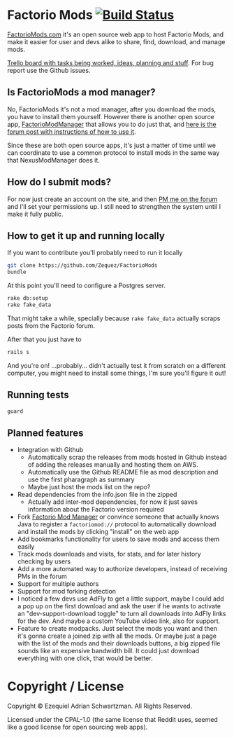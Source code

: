 # Factorio Mods [![Build Status](https://travis-ci.org/Zequez/FactorioMods.svg)](https://travis-ci.org/Zequez/FactorioMods)

[FactorioMods.com](http://factoriomods.com) it's an open
source web app to host Factorio Mods, and make it easier for user and devs alike
to share, find, download, and manage mods.

[Trello board with tasks being worked, ideas, planning and stuff](https://trello.com/b/Ii5IHVxG/factoriomods). For bug report use the Github issues.

## Is FactorioMods a mod manager?

No, FactorioMods it's not a mod manager, after you download the mods, you have to install them
yourself. However there is another open source app, [FactorioModManager](https://github.com/narrowtux/FactorioModManager) that
allows you to do just that, and [here is the forum post with instructions of how to use it](http://www.factorioforums.com/forum/viewtopic.php?f=69&t=13327).

Since these are both open source apps, it's just a matter of time until
we can coordinate to use a common protocol to install mods in the same way
that NexusModManager does it.

## How do I submit mods?

For now just create an account on the site, and then [PM me on the forum](http://www.factorioforums.com/forum/ucp.php?i=pm&mode=compose&u=1553) and I'll set your permissions up. I still need to strengthen the system until I make it
fully public.

## How to get it up and running locally

If you want to contribute you'll probably need to run it locally

```bash
git clone https://github.com/Zequez/FactorioMods
bundle
```

At this point you'll need to configure a Postgres server.

```bash
rake db:setup
rake fake_data
```

That might take a while, specially because `rake fake_data` actually scraps posts from the Factorio forum.

After that you just have to

```bash
rails s
```

And you're on! ...probably... didn't actually test it from scratch on a different
computer, you might need to install some things, I'm sure you'll figure it out!

## Running tests

```bash
guard
```

## Planned features

- Integration with Github
  - Automatically scrap the releases from mods hosted in Github instead
    of adding the releases manually and hosting them on AWS.
  - Automatically use the Github README file as mod description and
    use the first pharagraph as summary
  - Maybe just host the mods list on the repo?
- Read dependencies from the info.json file in the zipped
  - Actually add inter-mod dependencies, for now it just saves information about the Factorio version required
- Fork [Factorio Mod Manager](https://github.com/narrowtux/FactorioModManager/) or convince someone
  that actually knows Java to register a `factoriomod://` protocol to automatically download and
  install the mods by clicking "install" on the web app
- Add bookmarks functionality for users to save mods and access them easily
- Track mods downloads and visits, for stats, and for later history checking by users
- Add a more automated way to authorize developers, instead of receiving PMs in the forum
- Support for multiple authors
- Support for mod forking detection
- I noticed a few devs use AdFly to get a little support,
  maybe I could add a pop up on the first download and ask the user if he wants
  to activate an "dev-support-download toggle" to turn all downloads into AdFly links
  for the dev. And maybe a custom YouTube video link, also for support.
- Feature to create modpacks. Just select the mods you want and then it's
  gonna create a joined zip with all the mods. Or maybe just a page with the list of the mods
  and their downloads buttons, a big zipped file sounds like an expensive bandwidth bill. It could just
  download everything with one click, that would be better.

# Copyright / License

Copyright © Ezequiel Adrian Schwartzman. All Rights Reserved.

Licensed under the CPAL-1.0 (the same license that Reddit uses, seemed like a good license for open sourcing web apps).